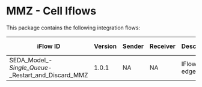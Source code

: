 # MMZ - Cell Iflows

This package contains the following integration flows:


<!-- IFLOW_TABLE_START -->
| iFlow ID      | Version | Sender        | Receiver      | Description                        | Details Link |
| ------------- | ------- | ------------- | ------------- | ---------------------------------- | ------------ |
| SEDA_Model_-_Single_Queue_-_Restart_and_Discard_MMZ | 1.0.1 | NA | NA | IFlows test edge cell | [View Details](SEDA_Model_-_Single_Queue_-_Restart_and_Discard_MMZ-1.0.1/readme.md) |
<!-- IFLOW_TABLE_END -->
